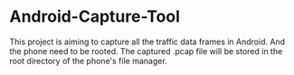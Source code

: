 # Android-Capture-Tool
This project is aiming to capture all the traffic data frames in Android. And the phone need to be rooted.
The captured .pcap file will be stored in the root directory of the phone's file manager. 
